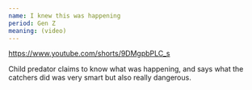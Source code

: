 ```yaml
---
name: I knew this was happening
period: Gen Z
meaning: (video)
---
```


<https://www.youtube.com/shorts/9DMgpbPLC_s>

Child predator claims to know what was happening, and says what the catchers did was very smart but also really dangerous.

